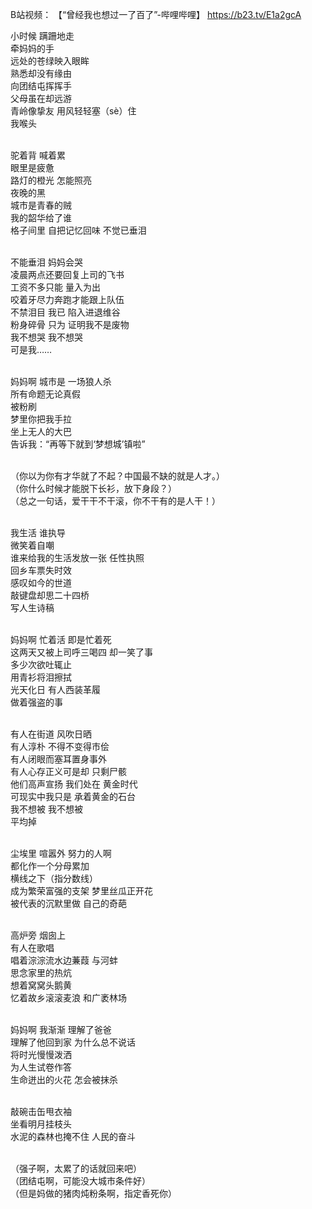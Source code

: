 B站视频：
【“曾经我也想过一了百了”-哔哩哔哩】 https://b23.tv/E1a2gcA


小时候 蹒跚地走<br>
牵妈妈的手<br>
远处的苍绿映入眼眸<br>
熟悉却没有缘由<br>
向团结屯挥挥手<br>
父母虽在却远游<br>
青岭像挚友 用风轻轻塞（sè）住<br>
我喉头<br><br>

驼着背 喊着累<br>
眼里是疲惫<br>
路灯的橙光 怎能照亮<br>
夜晚的黑<br>
城市是青春的贼<br>
我的韶华给了谁<br>
格子间里 自把记忆回味 不觉已垂泪<br><br>

不能垂泪 妈妈会哭<br>
凌晨两点还要回复上司的飞书<br>
工资不多只能 量入为出<br>
咬着牙尽力奔跑才能跟上队伍<br>
不禁泪目 我已 陷入进退维谷<br>
粉身碎骨 只为 证明我不是废物<br>
我不想哭 我不想哭<br>
可是我……<br><br>

妈妈啊 城市是 一场狼人杀<br>
所有命题无论真假<br>
被粉刷<br>
梦里你把我手拉<br>
坐上无人的大巴<br>
告诉我：“再等下就到‘梦想城’镇啦”<br><br>

（你以为你有才华就了不起？中国最不缺的就是人才。）<br>
（你什么时候才能脱下长衫，放下身段？）<br>
（总之一句话，爱干干不干滚，你不干有的是人干！）<br><br>

我生活 谁执导<br>
微笑着自嘲<br>
谁来给我的生活发放一张 任性执照<br>
回乡车票失时效<br>
感叹如今的世道<br>
敲键盘却思二十四桥<br>
写人生诗稿<br><br>

妈妈啊 忙着活 即是忙着死<br>
这两天又被上司呼三喝四 却一笑了事<br>
多少次欲吐辄止<br>
用青衫将泪擦拭<br>
光天化日 有人西装革履<br>
做着强盗的事<br><br>

有人在街道 风吹日晒<br>
有人淳朴 不得不变得市侩<br>
有人闭眼而塞耳置身事外<br>
有人心存正义可是却 只剩尸骸<br>
他们高声宣扬 我们处在 黄金时代<br>
可现实中我只是 承着黄金的石台<br>
我不想被 我不想被 <br>
平均掉<br><br>

尘埃里 喧嚣外 努力的人啊<br>
都化作一个分母累加<br>
横线之下（指分数线）<br>
成为繁荣富强的支架 梦里丝瓜正开花<br>
被代表的沉默里做 自己的奇葩<br><br>

高炉旁 烟囱上<br>
有人在歌唱<br>
唱着淙淙流水边蒹葭 与河蚌<br>
思念家里的热炕<br>
想着窝窝头鹅黄<br>
忆着故乡滚滚麦浪 和广袤林场<br><br>

妈妈啊 我渐渐 理解了爸爸<br>
理解了他回到家 为什么总不说话<br>
将时光慢慢泼洒<br>
为人生试卷作答<br>
生命迸出的火花 怎会被抹杀<br><br>

敲碗击缶甩衣袖<br>
坐看明月挂枝头<br>
水泥的森林也掩不住 人民的奋斗<br><br>

（强子啊，太累了的话就回来吧）<br>
（团结屯啊，可能没大城市条件好）<br>
（但是妈做的猪肉炖粉条啊，指定香死你）<br>

